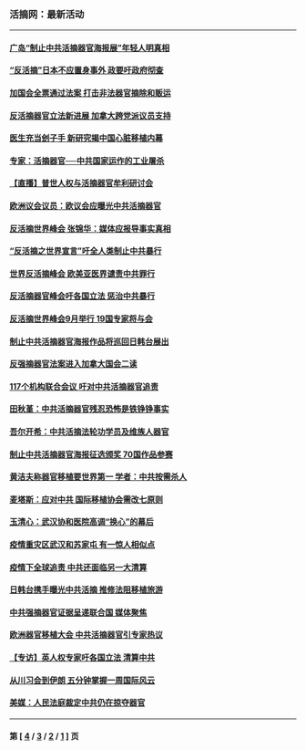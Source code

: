 ### 活摘网：最新活动
---
#### [广岛“制止中共活摘器官海报展”年轻人明真相](../../pages/nf5883/n14053657.md?09210430) 
#### [“反活摘”日本不应置身事外 政要吁政府彻查](../../pages/nf5883/n13971188.md?09210430) 
#### [加国会全票通过法案 打击非法器官摘除和贩运](../../pages/nf5883/n13884924.md?09210430) 
#### [反活摘器官立法新进展 加拿大跨党派议员支持](../../pages/nf5883/n13876061.md?09210430) 
#### [医生充当刽子手 新研究揭中国心脏移植内幕](../../pages/nf5883/n13772291.md?09210430) 
#### [专家：活摘器官──中共国家运作的工业屠杀](../../pages/nf5883/n13761178.md?09210430) 
#### [【直播】普世人权与活摘器官牟利研讨会](../../pages/nf5883/n13425146.md?09210430) 
#### [欧洲议会议员：欧议会应曝光中共活摘器官](../../pages/nf5883/n13336571.md?09210430) 
#### [反活摘世界峰会 张锦华：媒体应报导事实真相](../../pages/nf5883/n13278502.md?09210430) 
#### [“反活摘之世界宣言”吁全人类制止中共暴行](../../pages/nf5883/n13259730.md?09210430) 
#### [世界反活摘峰会 欧美亚医界谴责中共罪行](../../pages/nf5883/n13253550.md?09210430) 
#### [反活摘器官峰会吁各国立法 惩治中共暴行](../../pages/nf5883/n13245052.md?09210430) 
#### [反活摘世界峰会9月举行 19国专家将与会](../../pages/nf5883/n13201492.md?09210430) 
#### [制止中共活摘器官海报作品将巡回日韩台展出](../../pages/nf5883/n13177791.md?09210430) 
#### [反强摘器官法案进入加拿大国会二读](../../pages/nf5883/n13033450.md?09210430) 
#### [117个机构联合会议 吁对中共活摘器官追责](../../pages/nf5883/n12775087.md?09210430) 
#### [田秋堇：中共活摘器官残忍恐怖是铁铮铮事实](../../pages/nf5883/n12702148.md?09210430) 
#### [吾尔开希：中共活摘法轮功学员及维族人器官](../../pages/nf5883/n12693197.md?09210430) 
#### [制止中共活摘器官海报征选颁奖 70国作品参赛](../../pages/nf5883/n12692050.md?09210430) 
#### [黄洁夫称器官移植要世界第一 学者：中共按需杀人](../../pages/nf5883/n12572329.md?09210430) 
#### [麦塔斯：应对中共 国际移植协会需改七原则](../../pages/nf5883/n12514711.md?09210430) 
#### [玉清心：武汉协和医院高调“换心”的幕后](../../pages/nf5883/n12298730.md?09210430) 
#### [疫情重灾区武汉和苏家屯 有一惊人相似点](../../pages/nf5883/n12150824.md?09210430) 
#### [疫情下全球追责 中共还面临另一大清算](../../pages/nf5883/n12070397.md?09210430) 
#### [日韩台携手曝光中共活摘 推修法阻移植旅游](../../pages/nf5883/n11712046.md?09210430) 
#### [中共强摘器官证据呈递联合国 媒体聚焦](../../pages/nf5883/n11546426.md?09210430) 
#### [欧洲器官移植大会 中共活摘器官引专家热议](../../pages/nf5883/n11539095.md?09210430) 
#### [【专访】英人权专家吁各国立法 清算中共](../../pages/nf5883/n11367315.md?09210430) 
#### [从川习会到伊朗 五分钟掌握一周国际风云](../../pages/nf5883/n11338520.md?09210430) 
#### [美媒：人民法庭裁定中共仍在掠夺器官](../../pages/nf5883/n11334897.md?09210430) 

---
#### 第 [ [4](./4.md?09210430) / [3](./3.md?09210430) / [2](./2.md?09210430) / [1](./1.md?09210430) ] 页
